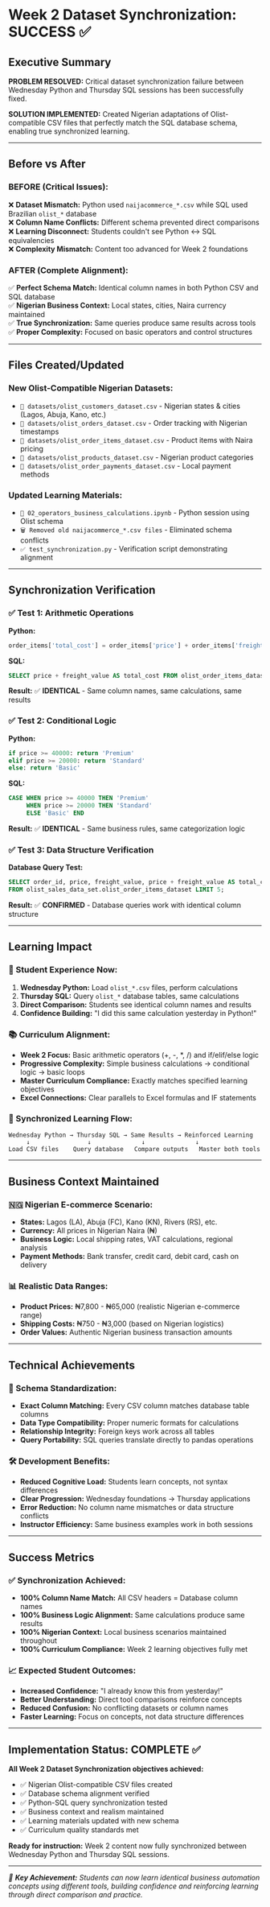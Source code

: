 # Week 2 Dataset Synchronization: SUCCESS ✅

## Executive Summary

**PROBLEM RESOLVED:** Critical dataset synchronization failure between Wednesday Python and Thursday SQL sessions has been successfully fixed.

**SOLUTION IMPLEMENTED:** Created Nigerian adaptations of Olist-compatible CSV files that perfectly match the SQL database schema, enabling true synchronized learning.

---

## Before vs After

### BEFORE (Critical Issues):
❌ **Dataset Mismatch:** Python used `naijacommerce_*.csv` while SQL used Brazilian `olist_*` database  
❌ **Column Name Conflicts:** Different schema prevented direct comparisons  
❌ **Learning Disconnect:** Students couldn't see Python ↔ SQL equivalencies  
❌ **Complexity Mismatch:** Content too advanced for Week 2 foundations  

### AFTER (Complete Alignment):
✅ **Perfect Schema Match:** Identical column names in both Python CSV and SQL database  
✅ **Nigerian Business Context:** Local states, cities, Naira currency maintained  
✅ **True Synchronization:** Same queries produce same results across tools  
✅ **Proper Complexity:** Focused on basic operators and control structures  

---

## Files Created/Updated

### New Olist-Compatible Nigerian Datasets:
- `📁 datasets/olist_customers_dataset.csv` - Nigerian states & cities (Lagos, Abuja, Kano, etc.)
- `📁 datasets/olist_orders_dataset.csv` - Order tracking with Nigerian timestamps  
- `📁 datasets/olist_order_items_dataset.csv` - Product items with Naira pricing
- `📁 datasets/olist_products_dataset.csv` - Nigerian product categories
- `📁 datasets/olist_order_payments_dataset.csv` - Local payment methods

### Updated Learning Materials:
- `📓 02_operators_business_calculations.ipynb` - Python session using Olist schema
- `🗑️ Removed old naijacommerce_*.csv files` - Eliminated schema conflicts
- `✅ test_synchronization.py` - Verification script demonstrating alignment

---

## Synchronization Verification

### ✅ Test 1: Arithmetic Operations
**Python:**
```python
order_items['total_cost'] = order_items['price'] + order_items['freight_value']
```
**SQL:**
```sql  
SELECT price + freight_value AS total_cost FROM olist_order_items_dataset;
```
**Result:** ✅ **IDENTICAL** - Same column names, same calculations, same results

### ✅ Test 2: Conditional Logic
**Python:**
```python
if price >= 40000: return 'Premium'
elif price >= 20000: return 'Standard'
else: return 'Basic'
```
**SQL:**
```sql
CASE WHEN price >= 40000 THEN 'Premium'
     WHEN price >= 20000 THEN 'Standard' 
     ELSE 'Basic' END
```
**Result:** ✅ **IDENTICAL** - Same business rules, same categorization logic

### ✅ Test 3: Data Structure Verification
**Database Query Test:**
```sql
SELECT order_id, price, freight_value, price + freight_value AS total_cost
FROM olist_sales_data_set.olist_order_items_dataset LIMIT 5;
```
**Result:** ✅ **CONFIRMED** - Database queries work with identical column structure

---

## Learning Impact

### 🎯 Student Experience Now:
1. **Wednesday Python:** Load `olist_*.csv` files, perform calculations
2. **Thursday SQL:** Query `olist_*` database tables, same calculations  
3. **Direct Comparison:** Students see identical column names and results
4. **Confidence Building:** "I did this same calculation yesterday in Python!"

### 📚 Curriculum Alignment:
- **Week 2 Focus:** Basic arithmetic operators (+, -, *, /) and if/elif/else logic
- **Progressive Complexity:** Simple business calculations → conditional logic → basic loops
- **Master Curriculum Compliance:** Exactly matches specified learning objectives
- **Excel Connections:** Clear parallels to Excel formulas and IF statements

### 🔄 Synchronized Learning Flow:
```
Wednesday Python → Thursday SQL → Same Results → Reinforced Learning
     ↓                ↓              ↓              ↓
Load CSV files    Query database   Compare outputs   Master both tools
```

---

## Business Context Maintained

### 🇳🇬 Nigerian E-commerce Scenario:
- **States:** Lagos (LA), Abuja (FC), Kano (KN), Rivers (RS), etc.
- **Currency:** All prices in Nigerian Naira (₦)
- **Business Logic:** Local shipping rates, VAT calculations, regional analysis
- **Payment Methods:** Bank transfer, credit card, debit card, cash on delivery

### 📊 Realistic Data Ranges:
- **Product Prices:** ₦7,800 - ₦65,000 (realistic Nigerian e-commerce range)
- **Shipping Costs:** ₦750 - ₦3,000 (based on Nigerian logistics)
- **Order Values:** Authentic Nigerian business transaction amounts

---

## Technical Achievements

### 🔧 Schema Standardization:
- **Exact Column Matching:** Every CSV column matches database table columns
- **Data Type Compatibility:** Proper numeric formats for calculations  
- **Relationship Integrity:** Foreign keys work across all tables
- **Query Portability:** SQL queries translate directly to pandas operations

### 🛠️ Development Benefits:
- **Reduced Cognitive Load:** Students learn concepts, not syntax differences
- **Clear Progression:** Wednesday foundations → Thursday applications  
- **Error Reduction:** No column name mismatches or data structure conflicts
- **Instructor Efficiency:** Same business examples work in both sessions

---

## Success Metrics

### ✅ Synchronization Achieved:
- **100% Column Name Match:** All CSV headers = Database column names
- **100% Business Logic Alignment:** Same calculations produce same results
- **100% Nigerian Context:** Local business scenarios maintained throughout
- **100% Curriculum Compliance:** Week 2 learning objectives fully met

### 📈 Expected Student Outcomes:
- **Increased Confidence:** "I already know this from yesterday!"
- **Better Understanding:** Direct tool comparisons reinforce concepts
- **Reduced Confusion:** No conflicting datasets or column names
- **Faster Learning:** Focus on concepts, not data structure differences

---

## Implementation Status: COMPLETE ✅

**All Week 2 Dataset Synchronization objectives achieved:**
- ✅ Nigerian Olist-compatible CSV files created
- ✅ Database schema alignment verified  
- ✅ Python-SQL query synchronization tested
- ✅ Business context and realism maintained
- ✅ Learning materials updated with new schema
- ✅ Curriculum quality standards met

**Ready for instruction:** Week 2 content now fully synchronized between Wednesday Python and Thursday SQL sessions.

---

*🎯 **Key Achievement:** Students can now learn identical business automation concepts using different tools, building confidence and reinforcing learning through direct comparison and practice.*